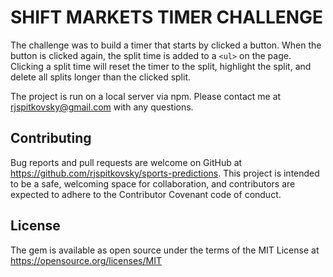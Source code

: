 # SHIFT MARKETS TIMER CHALLENGE

The challenge was to build a timer that starts by clicked a button. When the button is clicked again, the split time is added to a ```<ul>``` on the page. Clicking a split time will reset the timer to the split, highlight the split, and delete all splits longer than the clicked split.

The project is run on a local server via npm. Please contact me at rjspitkovsky@gmail.com with any questions.

## Contributing
Bug reports and pull requests are welcome on GitHub at https://github.com/rjspitkovsky/sports-predictions. This project is intended to be a safe, welcoming space for collaboration, and contributors are expected to adhere to the Contributor Covenant code of conduct.

## License
The gem is available as open source under the terms of the MIT License at https://opensource.org/licenses/MIT
